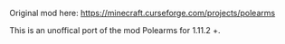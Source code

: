 Original mod here: https://minecraft.curseforge.com/projects/polearms

This is an unoffical port of the mod Polearms for 1.11.2 +.
